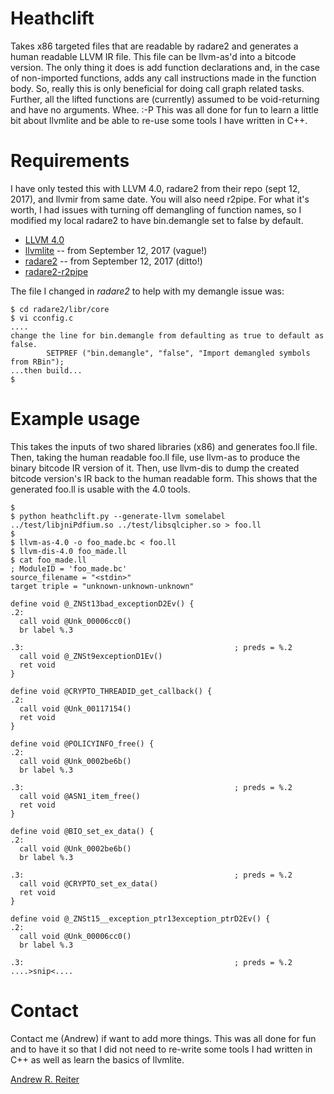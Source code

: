 # Heathclift

Takes x86 targeted files that are readable by radare2 and generates a human readable LLVM IR
file. This file can be llvm-as'd into a bitcode version. The only thing it does is add 
function declarations and, in the case of non-imported functions, adds any call instructions
made in the function body. So, really this is only beneficial for doing call graph related
tasks. Further, all the lifted functions are (currently) assumed to be void-returning and
have no arguments. Whee. :-P This was all done for fun to learn a little bit about llvmlite
and be able to re-use some tools I have written in C++.

# Requirements

I have only tested this with LLVM 4.0, radare2 from their repo (sept 12, 2017), and llvmir 
from same date. You will also need r2pipe. For what it's worth, I had issues with turning off
demangling of function names, so I modified my local radare2 to have bin.demangle set to false
by default.

- [LLVM 4.0](http://releases.llvm.org/download.html)
- [llvmlite](https://github.com/numba/llvmlite) -- from September 12, 2017 (vague!)
- [radare2](https://github.com/radare/radare2) -- from September 12, 2017 (ditto!)
- [radare2-r2pipe](https://github.com/radare/radare2-r2pipe)

The file I changed in *radare2* to help with my demangle issue was:
```
$ cd radare2/libr/core
$ vi cconfig.c
....
change the line for bin.demangle from defaulting as true to default as false.
        SETPREF ("bin.demangle", "false", "Import demangled symbols from RBin");
...then build...
$
```


# Example usage

This takes the inputs of two shared libraries (x86) and generates foo.ll file. Then, taking
the human readable foo.ll file, use llvm-as to produce the binary bitcode IR version of it.
Then, use llvm-dis to dump the created bitcode version's IR back to the human readable form.
This shows that the generated foo.ll is usable with the 4.0 tools.

```
$ 
$ python heathclift.py --generate-llvm somelabel ../test/libjniPdfium.so ../test/libsqlcipher.so > foo.ll
$
$ llvm-as-4.0 -o foo_made.bc < foo.ll
$ llvm-dis-4.0 foo_made.ll
$ cat foo_made.ll
; ModuleID = 'foo_made.bc'
source_filename = "<stdin>"
target triple = "unknown-unknown-unknown"

define void @_ZNSt13bad_exceptionD2Ev() {
.2:
  call void @Unk_00006cc0()
  br label %.3

.3:                                               ; preds = %.2
  call void @_ZNSt9exceptionD1Ev()
  ret void
}

define void @CRYPTO_THREADID_get_callback() {
.2:
  call void @Unk_00117154()
  ret void
}

define void @POLICYINFO_free() {
.2:
  call void @Unk_0002be6b()
  br label %.3

.3:                                               ; preds = %.2
  call void @ASN1_item_free()
  ret void
}

define void @BIO_set_ex_data() {
.2:
  call void @Unk_0002be6b()
  br label %.3

.3:                                               ; preds = %.2
  call void @CRYPTO_set_ex_data()
  ret void
}

define void @_ZNSt15__exception_ptr13exception_ptrD2Ev() {
.2:
  call void @Unk_00006cc0()
  br label %.3

.3:                                               ; preds = %.2
....>snip<....
```

# Contact

Contact me (Andrew) if want to add more things. This was all done for fun and to have it
so that I did not need to re-write some tools I had written in C++ as well as learn the
basics of llvmlite.

[Andrew R. Reiter](arr@watson.org)

